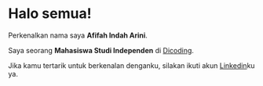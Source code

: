 # Halo semua! 

Perkenalkan nama saya **Afifah Indah Arini**.<br>

Saya seorang **Mahasiswa Studi Independen** di [Dicoding](https://www.dicoding.com/).<br>

Jika kamu tertarik untuk berkenalan denganku, silakan ikuti akun [Linkedin](https://www.linkedin.com/in/afifahia/)ku ya.
